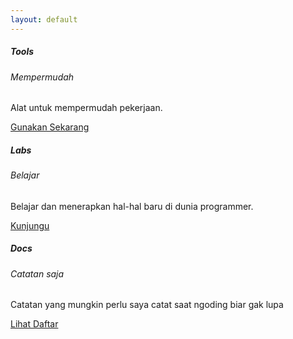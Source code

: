 ```yaml
---
layout: default
---
```


<div class="row">
  <div class="col-md-4 mb-4">
    <div class="card">
      <div class="card-body">
        <h5 class="card-title fs-6">Tools</h5>
        <h6 class="card-subtitle mb-2 text-muted">Mempermudah</h6>
        <p class="card-text">Alat untuk mempermudah pekerjaan.</p>
        <a href="/tools" class="card-link">Gunakan Sekarang</a>
      </div>
    </div>
  </div>
  <div class="col-md-4 mb-4">
    <div class="card">
      <div class="card-body">
        <h5 class="card-title fs-6">Labs</h5>
        <h6 class="card-subtitle mb-2 text-muted">Belajar</h6>
        <p class="card-text">Belajar dan menerapkan hal-hal baru di dunia programmer.</p>
        <a href="/labs" class="card-link">Kunjungu</a>
      </div>
    </div>
  </div>
  <div class="col-md-4 mb-4">
    <div class="card">
      <div class="card-body">
        <h5 class="card-title fs-6">Docs</h5>
        <h6 class="card-subtitle mb-2 text-muted">Catatan saja</h6>
        <p class="card-text">Catatan yang mungkin perlu saya catat saat ngoding biar gak lupa</p>
        <a href="/list" class="card-link">Lihat Daftar</a>
      </div>
    </div>
  </div>
</div>